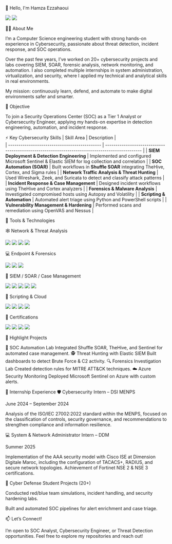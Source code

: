 👋 Hello, I'm Hamza Ezzahaoui

<a href="https://www.linkedin.com/in/hamza-ezzahaoui-5800b6318?utm_source=share&utm_campaign=share_via&utm_content=profile&utm_medium=ios_app"><img src="https://img.shields.io/badge/-LinkedIn-0072b1?&style=for-the-badge&logo=linkedin&logoColor=white" /></a>
<a href="mailto:hamza.ezzahaoui@uir.ac.ma"><img src="https://img.shields.io/badge/-Email-D14836?&style=for-the-badge&logo=gmail&logoColor=white" /></a>

🧑‍💻 About Me

I’m a Computer Science engineering student with strong hands-on experience in Cybersecurity, passionate about threat detection, incident response, and SOC operations.

Over the past few years, I’ve worked on 20+ cybersecurity projects and labs covering SIEM, SOAR, forensic analysis, network monitoring, and automation.
I also completed multiple internships in system administration, virtualization, and security, where I applied my technical and analytical skills in real environments.

My mission: continuously learn, defend, and automate to make digital environments safer and smarter.

🎯 Objective

To join a Security Operations Center (SOC) as a Tier 1 Analyst or Cybersecurity Engineer, applying my hands-on expertise in detection engineering, automation, and incident response.

⚡ Key Cybersecurity Skills
| Skill Area                                    | Description                                                                                     |                                                               
| --------------------------------------------- | ----------------------------------------------------------------------------------------------- | 
| **SIEM Deployment & Detection Engineering**   | Implemented and configured Microsoft Sentinel & Elastic SIEM for log collection and correlation | 
| **SOC Automation (SOAR)**                     | Built workflows in **Shuffle SOAR** integrating TheHive, Cortex, and Sigma rules                | 
| **Network Traffic Analysis & Threat Hunting** | Used Wireshark, Zeek, and Suricata to detect and classify attack patterns                       |  
| **Incident Response & Case Management**       | Designed incident workflows using TheHive and Cortex analyzers                                  | 
| **Forensics & Malware Analysis**              | Investigated compromised hosts using Autopsy and Volatility                                     | 
| **Scripting & Automation**                    | Automated alert triage using Python and PowerShell scripts                                      | 
| **Vulnerability Management & Hardening**      | Performed scans and remediation using OpenVAS and Nessus                                        | 

🧠 Tools & Technologies

🕸️ Network & Threat Analysis

<div> <img src="https://img.shields.io/badge/-Wireshark-1679A7?&style=for-the-badge&logo=Wireshark&logoColor=white" /> <img src="https://img.shields.io/badge/-Suricata-EF3B2D?&style=for-the-badge&logo=Suricata&logoColor=white" /> <img src="https://img.shields.io/badge/-Zeek-777BB4?&style=for-the-badge&logo=Zeek&logoColor=white" /> <img src="https://img.shields.io/badge/-Tcpdump-333333?&style=for-the-badge" /> </div>

💻 Endpoint & Forensics
<div> <img src="https://img.shields.io/badge/-Velociraptor-4B275F?&style=for-the-badge&logo=Velociraptor&logoColor=white" /> <img src="https://img.shields.io/badge/-Autopsy-000000?&style=for-the-badge&logoColor=white" /> <img src="https://img.shields.io/badge/-Volatility-005571?&style=for-the-badge&logoColor=white" /> </div>

🧩 SIEM / SOAR / Case Management
<div> <img src="https://img.shields.io/badge/-Microsoft_Sentinel-0078D4?&style=for-the-badge&logo=Microsoft&logoColor=white" /> <img src="https://img.shields.io/badge/-Elastic_SIEM-005571?&style=for-the-badge&logo=Elastic&logoColor=white" /> <img src="https://img.shields.io/badge/-Splunk-000000?&style=for-the-badge&logo=Splunk&logoColor=white" /> <img src="https://img.shields.io/badge/-TheHive-222222?&style=for-the-badge&logoColor=white" /> <img src="https://img.shields.io/badge/-Shuffle_SOAR-FF6600?&style=for-the-badge&logoColor=white" /> </div>

🐍 Scripting & Cloud
<div> <img src="https://img.shields.io/badge/-Python-3776AB?&style=for-the-badge&logo=python&logoColor=white" /> <img src="https://img.shields.io/badge/-PowerShell-5391FE?&style=for-the-badge&logo=powershell&logoColor=white" /> <img src="https://img.shields.io/badge/-Azure-0089D6?&style=for-the-badge&logo=microsoftazure&logoColor=white" /> <img src="https://img.shields.io/badge/-Linux-FCC624?&style=for-the-badge&logo=linux&logoColor=black" /> </div>

🧾 Certifications
<div> <img src="https://img.shields.io/badge/-CompTIA_Security%2B-FF0000?&style=for-the-badge&logo=CompTIA&logoColor=white" /> <img src="https://img.shields.io/badge/-Microsoft_Cybersecurity_Fundamentals-0078D4?&style=for-the-badge&logo=microsoft&logoColor=white" /> <img src="https://img.shields.io/badge/-Cisco_CyberOps_Associate-1BA0D7?&style=for-the-badge&logo=cisco&logoColor=white" /> <img src="https://img.shields.io/badge/-TryHackMe_Top1%25-5A0FC8?&style=for-the-badge&logo=tryhackme&logoColor=white" /> </div>

🚀 Highlight Projects

🧩 SOC Automation Lab Integrated Shuffle SOAR, TheHive, and Sentinel for automated case management.
🕵️ Threat Hunting with Elastic SIEM Built dashboards to detect Brute Force & C2 activity.
🔍 Forensics Investigation Lab Created detection rules for MITRE ATT&CK techniques.
☁️ Azure Security Monitoring Deployed Microsoft Sentinel on Azure with custom alerts.

💼 Internship Experience
🛡️ Cybersecurity Intern – DSI MENPS

June 2024 – September 2024

Analysis of the ISO/IEC 27002:2022 standard within the MENPS, focused on the classification of controls, security governance, and recommendations to strengthen compliance and information resilience.

💻 System & Network Administrator Intern – DDM

Summer 2025

Implementation of the AAA security model with Cisco ISE at Dimension Digitale Maroc, including the configuration of TACACS+, RADIUS, and secure network topologies. Achievement of Fortinet NSE 2 & NSE 3 certifications.

🧩 Cyber Defense Student Projects (20+)

Conducted red/blue team simulations, incident handling, and security hardening labs.

Built and automated SOC pipelines for alert enrichment and case triage.



📫 Let’s Connect!

I’m open to SOC Analyst, Cybersecurity Engineer, or Threat Detection opportunities.
Feel free to explore my repositories and reach out!



